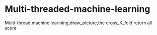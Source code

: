 # Multi-threaded-machine-learning
Multi-thread,machine learining,draw_picture,the cross_K_fold return all score
